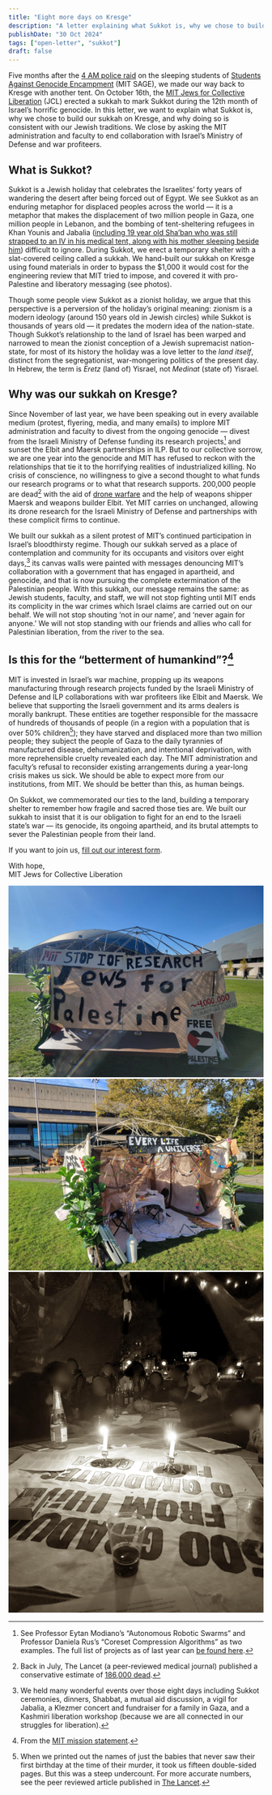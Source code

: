 ```yaml
---
title: "Eight more days on Kresge"
description: "A letter explaining what Sukkot is, why we chose to build our sukkah on Kresge, and why doing so is consistent with our Jewish traditions."
publishDate: "30 Oct 2024"
tags: ["open-letter", "sukkot"]
draft: false
---
```


Five months after the [4 AM police raid](https://docs.google.com/document/d/e/2PACX-1vSxjiDn4TPPaHEPhZjwP1-ZBZhUeZ7mNyHpI-PUag2GCJlLYe2a9naj3JTUUqbAbvJ38JhGsCtu-n32/pub) on the sleeping students of [Students Against Genocide Encampment](http://mitsage.org/) (MIT SAGE), we made our way back to Kresge with another tent. On October 16th, the [MIT Jews for Collective Liberation](http://jcl.mit.edu/) (JCL) erected a sukkah to mark Sukkot during the 12th month of Israel’s horrific genocide. In this letter, we want to explain what Sukkot is, why we chose to build our sukkah on Kresge, and why doing so is consistent with our Jewish traditions. We close by asking the MIT administration and faculty to end collaboration with Israel’s Ministry of Defense and war profiteers.

## What is Sukkot?

Sukkot is a Jewish holiday that celebrates the Israelites’ forty years of wandering the desert after being forced out of Egypt. We see Sukkot as an enduring metaphor for displaced peoples across the world — it is a metaphor that makes the displacement of two million people in Gaza, one million people in Lebanon, and the bombing of tent-sheltering refugees in Khan Younis and Jabalia ([including 19 year old Sha’ban who was still strapped to an IV in his medical tent, along with his mother sleeping beside him](https://www.democracynow.org/2024/10/18/sha_ban_al_dalou)) difficult to ignore. During Sukkot, we erect a temporary shelter with a slat-covered ceiling called a sukkah. We hand-built our sukkah on Kresge using found materials in order to bypass the $1,000 it would cost for the engineering review that MIT tried to impose, and covered it with pro-Palestine and liberatory messaging (see photos).

Though some people view Sukkot as a zionist holiday, we argue that this perspective is a perversion of the holiday’s original meaning: zionism is a modern ideology (around 150 years old in Jewish circles) while Sukkot is thousands of years old — it predates the modern idea of the nation-state. Though Sukkot’s relationship to the land of Israel has been warped and narrowed to mean the zionist conception of a Jewish supremacist nation-state, for most of its history the holiday was a love letter to the _land itself_, distinct from the segregationist, war-mongering politics of the present day. In Hebrew, the term is _Eretz_ (land of) Yisrael, not _Medinat_ (state of) Yisrael.

## Why was our sukkah on Kresge?

Since November of last year, we have been speaking out in every available medium (protest, flyering, media, and many emails) to implore MIT administration and faculty to divest from the ongoing genocide — divest from the Israeli Ministry of Defense funding its research projects[^1] and sunset the Elbit and Maersk partnerships in ILP. But to our collective sorrow, we are one year into the genocide and MIT has refused to reckon with the relationships that tie it to the horrifying realities of industrialized killing. No crisis of conscience, no willingness to give a second thought to what funds our research programs or to what that research supports. 200,000 people are dead[^2] with the aid of [drone warfare](https://www.forbes.com/sites/davidhambling/2021/07/21/israels-combat-proven-drone-swarm-is-more-than-just-a-drone-swarm/?sh=64dce93a1425) and the help of weapons shipper Maersk and weapons builder Elbit. Yet MIT carries on unchanged, allowing its drone research for the Israeli Ministry of Defense and partnerships with these complicit firms to continue.

We built our sukkah as a silent protest of MIT’s continued participation in Israel’s bloodthirsty regime. Though our sukkah served as a place of contemplation and community for its occupants and visitors over eight days,[^3] its canvas walls were painted with messages denouncing MIT’s collaboration with a government that has engaged in apartheid, and genocide, and that is now pursuing the complete extermination of the Palestinian people. With this sukkah, our message remains the same: as Jewish students, faculty, and staff, we will not stop fighting until MIT ends its complicity in the war crimes which Israel claims are carried out on our behalf. We will not stop shouting ‘not in our name’, and ‘never again for anyone.’ We will not stop standing with our friends and allies who call for Palestinian liberation, from the river to the sea.

## Is this for the “betterment of humankind”?[^4]

MIT is invested in Israel’s war machine, propping up its weapons manufacturing through research projects funded by the Israeli Ministry of Defense and ILP collaborations with war profiteers like Elbit and Maersk. We believe that supporting the Israeli government and its arms dealers is morally bankrupt. These entities are together responsible for the massacre of hundreds of thousands of people (in a region with a population that is over 50% children[^5]); they have starved and displaced more than two million people; they subject the people of Gaza to the daily tyrannies of manufactured disease, dehumanization, and intentional deprivation, with more reprehensible cruelty revealed each day. The MIT administration and faculty’s refusal to reconsider existing arrangements during a year-long crisis makes us sick. We should be able to expect more from our institutions, from MIT. We should be better than this, as human beings.

On Sukkot, we commemorated our ties to the land, building a temporary shelter to remember how fragile and sacred those ties are. We built our sukkah to insist that it is our obligation to fight for an end to the Israeli state’s war — its genocide, its ongoing apartheid, and its brutal attempts to sever the Palestinian people from their land.

If you want to join us, [fill out our interest form](https://forms.gle/QZdykgMHNsCYk3gt6).

With hope,\
MIT Jews for Collective Liberation

![Jews for Palestine sukkah with "MIT Stop IOF Research" at the top](../../assets/posts/sukkot-1.jpeg)
![Entrance to sukkah with "every life a universe" sign at the top](../../assets/posts/sukkot-2.jpeg)
![Collection of students laying down at sukkah at night](../../assets/posts/sukkot-3.jpeg)

[^1]: See Professor Eytan Modiano’s “Autonomous Robotic Swarms” and Professor Daniela Rus’s “Coreset Compression Algorithms” as two examples. The full list of projects as of last year can [be found here](https://docs.google.com/spreadsheets/d/1Q13sdsOQsxTtkqG-lebja5l-6-Oy8ERVhF1-JjOe8G8/edit?gid=0#gid=0).

[^2]: Back in July, The Lancet (a peer-reviewed medical journal) published a conservative estimate of [186,000 dead](<https://www.thelancet.com/journals/lancet/article/PIIS0140-6736(24)01169-3/fulltext>).

[^3]: We held many wonderful events over those eight days including Sukkot ceremonies, dinners, Shabbat, a mutual aid discussion, a vigil for Jabalia, a Klezmer concert and fundraiser for a family in Gaza, and a Kashmiri liberation workshop (because we are all connected in our struggles for liberation).

[^4]: From the [MIT mission statement](https://www.mit.edu/about/mission-statement/).

[^5]: When we printed out the names of just the babies that never saw their first birthday at the time of their murder, it took us fifteen double-sided pages. But this was a steep undercount. For more accurate numbers, see the peer reviewed article published in [The Lancet](<https://www.thelancet.com/journals/lancet/article/PIIS0140-6736(24)01169-3/fulltext>).
